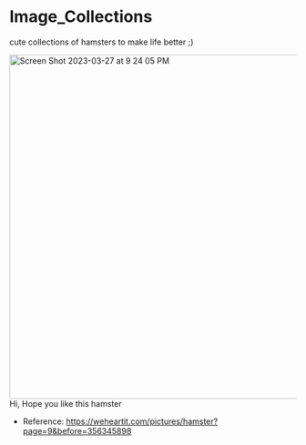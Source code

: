 # Image_Collections
cute collections of hamsters to make life better ;)

<img width="605" alt="Screen Shot 2023-03-27 at 9 24 05 PM" src="https://user-images.githubusercontent.com/60382493/228102524-fc5edc64-ba04-4480-8c03-1fdb2f0ba1b6.png">
Hi, Hope you like this hamster



- Reference: https://weheartit.com/pictures/hamster?page=9&before=356345898
